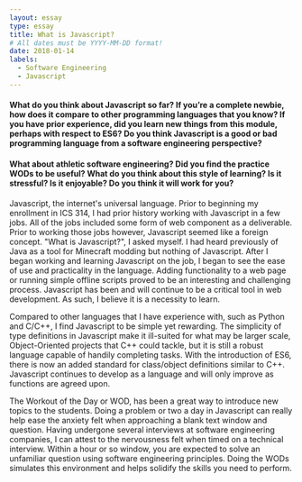 ```yaml
---
layout: essay
type: essay
title: What is Javascript?
# All dates must be YYYY-MM-DD format!
date: 2018-01-14
labels:
  - Software Engineering
  - Javascript
---
```


#### What do you think about Javascript so far? If you’re a complete newbie, how does it compare to other programming languages that you know? If you have prior experience, did you learn new things from this module, perhaps with respect to ES6? Do you think Javascript is a good or bad programming language from a software engineering perspective?

#### What about athletic software engineering? Did you find the practice WODs to be useful? What do you think about this style of learning? Is it stressful? Is it enjoyable? Do you think it will work for you?

Javascript, the internet's universal language. Prior to beginning my enrollment in ICS 314, I had prior history working with Javascript in a few jobs. All of the jobs included some form of web component as a deliverable. Prior to working those jobs however, Javascript seemed like a foreign concept. "What is Javascript?", I asked myself. I had heard previously of Java as a tool for Minecraft modding but nothing of Javascript. After I began working and learning Javascript on the job, I began to see the ease of use and practicality in the language. Adding functionality to a web page or running simple offline scripts proved to be an interesting and challenging process. Javascript has been and will continue to be a critical tool in web development. As such, I believe it is a necessity to learn.    

Compared to other languages that I have experience with, such as Python and C/C++, I find Javascript to be simple yet rewarding. The simplicity of type definitions in Javascript make it ill-suited for what may be larger scale, Object-Oriented projects that C++ could tackle, but it is still a robust language capable of handily completing tasks. With the introduction of ES6, there is now an added standard for class/object definitions similar to C++. Javascript continues to develop as a language and will only improve as functions are agreed upon.

The Workout of the Day or WOD, has been a great way to introduce new topics to the students. Doing a problem or two a day in Javascript can really help ease the anxiety felt when approaching a blank text window and question. Having undergone several interviews at software engineering companies, I can attest to the nervousness felt when timed on a technical interview. Within a hour or so window, you are expected to solve an unfamiliar question using software engineering principles. Doing the WODs simulates this environment and helps solidify the skills you need to perform.
